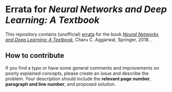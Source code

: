 # Errata for *Neural Networks and Deep Learning: A Textbook*

This repository contains (unofficial) [errata](errata.md) for the book [*Neural Networks and
Deep Learning: A Textbook*](https://www.springer.com/gp/book/9783319944623),
 Charu C. Aggarwal, Springer, 2018. .

## How to contribute

If you find a typo or have some general comments and improvements on poorly
explained concepts, please create an issue and describe the problem. Your
description should include the **relevant page number**,
**paragraph and line number**, and proposed solution.